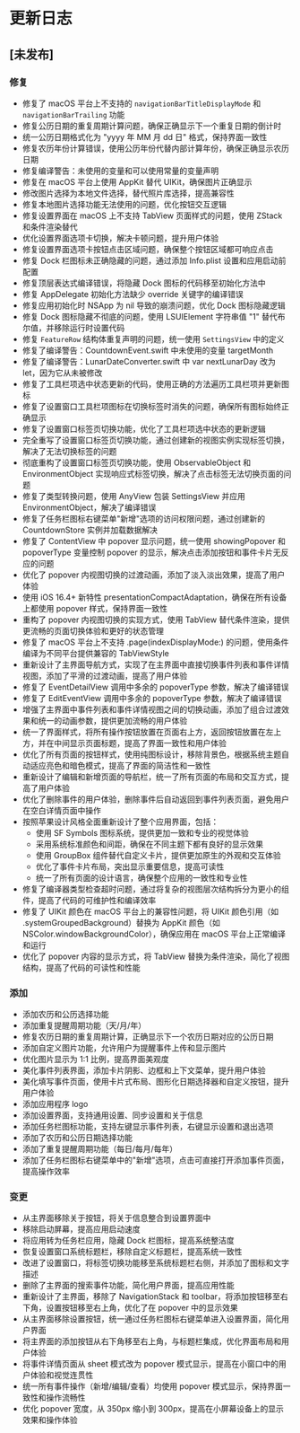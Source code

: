 # 更新日志

## [未发布]

### 修复

- 修复了 macOS 平台上不支持的 `navigationBarTitleDisplayMode` 和 `navigationBarTrailing` 功能
- 修复公历日期的重复周期计算问题，确保正确显示下一个重复日期的倒计时
- 统一公历日期格式化为 "yyyy 年 MM 月 dd 日" 格式，保持界面一致性
- 修复农历年份计算错误，使用公历年份代替内部计算年份，确保正确显示农历日期
- 修复编译警告：未使用的变量和可以使用常量的变量声明
- 修复在 macOS 平台上使用 AppKit 替代 UIKit，确保图片正确显示
- 修改图片选择为本地文件选择，替代照片库选择，提高兼容性
- 修复本地图片选择功能无法使用的问题，优化按钮交互逻辑
- 修复设置界面在 macOS 上不支持 TabView 页面样式的问题，使用 ZStack 和条件渲染替代
- 优化设置界面选项卡切换，解决卡顿问题，提升用户体验
- 修复设置界面选项卡按钮点击区域问题，确保整个按钮区域都可响应点击
- 修复 Dock 栏图标未正确隐藏的问题，通过添加 Info.plist 设置和应用启动前配置
- 修复顶层表达式编译错误，将隐藏 Dock 图标的代码移至初始化方法中
- 修复 AppDelegate 初始化方法缺少 override 关键字的编译错误
- 修复应用初始化时 NSApp 为 nil 导致的崩溃问题，优化 Dock 图标隐藏逻辑
- 修复 Dock 图标隐藏不彻底的问题，使用 LSUIElement 字符串值 "1" 替代布尔值，并移除运行时设置代码
- 修复 `FeatureRow` 结构体重复声明的问题，统一使用 `SettingsView` 中的定义
- 修复了编译警告：CountdownEvent.swift 中未使用的变量 targetMonth
- 修复了编译警告：LunarDateConverter.swift 中 var nextLunarDay 改为 let，因为它从未被修改
- 修复了工具栏项选中状态更新的代码，使用正确的方法遍历工具栏项并更新图标
- 修复了设置窗口工具栏项图标在切换标签时消失的问题，确保所有图标始终正确显示
- 修复了设置窗口标签页切换功能，优化了工具栏项选中状态的更新逻辑
- 完全重写了设置窗口标签页切换功能，通过创建新的视图实例实现标签切换，解决了无法切换标签的问题
- 彻底重构了设置窗口标签页切换功能，使用 ObservableObject 和 EnvironmentObject 实现响应式标签切换，解决了点击标签无法切换页面的问题
- 修复了类型转换问题，使用 AnyView 包装 SettingsView 并应用 EnvironmentObject，解决了编译错误
- 修复了任务栏图标右键菜单"新增"选项的访问权限问题，通过创建新的 CountdownStore 实例并加载数据解决
- 修复了 ContentView 中 popover 显示问题，统一使用 showingPopover 和 popoverType 变量控制 popover 的显示，解决点击添加按钮和事件卡片无反应的问题
- 优化了 popover 内视图切换的过渡动画，添加了淡入淡出效果，提高了用户体验
- 使用 iOS 16.4+ 新特性 presentationCompactAdaptation，确保在所有设备上都使用 popover 样式，保持界面一致性
- 重构了 popover 内视图切换的实现方式，使用 TabView 替代条件渲染，提供更流畅的页面切换体验和更好的状态管理
- 修复了 macOS 平台上不支持 .page(indexDisplayMode:) 的问题，使用条件编译为不同平台提供兼容的 TabViewStyle
- 重新设计了主界面导航方式，实现了在主界面中直接切换事件列表和事件详情视图，添加了平滑的过渡动画，提高了用户体验
- 修复了 EventDetailView 调用中多余的 popoverType 参数，解决了编译错误
- 修复了 EditEventView 调用中多余的 popoverType 参数，解决了编译错误
- 增强了主界面中事件列表和事件详情视图之间的切换动画，添加了组合过渡效果和统一的动画参数，提供更加流畅的用户体验
- 统一了界面样式，将所有操作按钮放置在页面右上方，返回按钮放置在左上方，并在中间显示页面标题，提高了界面一致性和用户体验
- 优化了所有页面的按钮样式，使用纯图标设计，移除背景色，根据系统主题自动适应亮色和暗色模式，提高了界面的简洁性和一致性
- 重新设计了编辑和新增页面的导航栏，统一了所有页面的布局和交互方式，提高了用户体验
- 优化了删除事件的用户体验，删除事件后自动返回到事件列表页面，避免用户在空白详情页面中操作
- 按照苹果设计风格全面重新设计了整个应用界面，包括：
  - 使用 SF Symbols 图标系统，提供更加一致和专业的视觉体验
  - 采用系统标准颜色和间距，确保在不同主题下都有良好的显示效果
  - 使用 GroupBox 组件替代自定义卡片，提供更加原生的外观和交互体验
  - 优化了事件卡片布局，突出显示重要信息，提高可读性
  - 统一了所有页面的设计语言，确保整个应用的一致性和专业性
- 修复了编译器类型检查超时问题，通过将复杂的视图层次结构拆分为更小的组件，提高了代码的可维护性和编译效率
- 修复了 UIKit 颜色在 macOS 平台上的兼容性问题，将 UIKit 颜色引用（如 .systemGroupedBackground）替换为 AppKit 颜色（如 NSColor.windowBackgroundColor），确保应用在 macOS 平台上正常编译和运行
- 优化了 popover 内容的显示方式，将 TabView 替换为条件渲染，简化了视图结构，提高了代码的可读性和性能

### 添加

- 添加农历和公历选择功能
- 添加重复提醒周期功能（天/月/年）
- 修复农历日期的重复周期计算，正确显示下一个农历日期对应的公历日期
- 添加自定义图片功能，允许用户为提醒事件上传和显示图片
- 优化图片显示为 1:1 比例，提高界面美观度
- 美化事件列表界面，添加卡片阴影、边框和上下文菜单，提升用户体验
- 美化填写事件页面，使用卡片式布局、图形化日期选择器和自定义按钮，提升用户体验
- 添加应用程序 logo
- 添加设置界面，支持通用设置、同步设置和关于信息
- 添加任务栏图标功能，支持左键显示事件列表，右键显示设置和退出选项
- 添加了农历和公历日期选择功能
- 添加了重复提醒周期功能（每日/每月/每年）
- 添加了任务栏图标右键菜单中的"新增"选项，点击可直接打开添加事件页面，提高操作效率

### 变更

- 从主界面移除关于按钮，将关于信息整合到设置界面中
- 移除启动屏幕，提高应用启动速度
- 将应用转为任务栏应用，隐藏 Dock 栏图标，提高系统整洁度
- 恢复设置窗口系统标题栏，移除自定义标题栏，提高系统一致性
- 改进了设置窗口，将标签切换功能移至系统标题栏右侧，并添加了图标和文字描述
- 删除了主界面的搜索事件功能，简化用户界面，提高应用性能
- 重新设计了主界面，移除了 NavigationStack 和 toolbar，将添加按钮移至右下角，设置按钮移至右上角，优化了在 popover 中的显示效果
- 从主界面移除设置按钮，统一通过任务栏图标右键菜单进入设置界面，简化用户界面
- 将主界面的添加按钮从右下角移至右上角，与标题栏集成，优化界面布局和用户体验
- 将事件详情页面从 sheet 模式改为 popover 模式显示，提高在小窗口中的用户体验和视觉连贯性
- 统一所有事件操作（新增/编辑/查看）均使用 popover 模式显示，保持界面一致性和操作流畅性
- 优化 popover 宽度，从 350px 缩小到 300px，提高在小屏幕设备上的显示效果和操作体验
